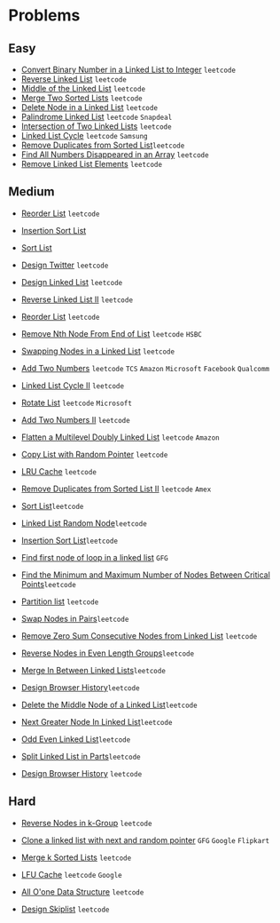 # Problems

## Easy
- [Convert Binary Number in a Linked List to Integer](https://leetcode.com/problems/convert-binary-number-in-a-linked-list-to-integer/) `leetcode`
- [Reverse Linked List](https://leetcode.com/problems/reverse-linked-list/) `leetcode`
- [Middle of the Linked List](https://leetcode.com/problems/middle-of-the-linked-list/) `leetcode`
- [Merge Two Sorted Lists](https://leetcode.com/problems/merge-two-sorted-lists/) `leetcode`
- [Delete Node in a Linked List](https://leetcode.com/problems/delete-node-in-a-linked-list/) `leetcode`
- [Palindrome Linked List](https://leetcode.com/problems/palindrome-linked-list/) `leetcode` `Snapdeal`
- [Intersection of Two Linked Lists](https://leetcode.com/problems/intersection-of-two-linked-lists/) `leetcode`
- [Linked List Cycle](https://leetcode.com/problems/linked-list-cycle/) `leetcode` `Samsung`
- [Remove Duplicates from Sorted List](https://leetcode.com/problems/remove-duplicates-from-sorted-list/)`leetcode`
- [Find All Numbers Disappeared in an Array](https://leetcode.com/problems/find-all-numbers-disappeared-in-an-array/) `leetcode`
- [Remove Linked List Elements](https://leetcode.com/problems/remove-linked-list-elements/) `leetcode`

## Medium
- [Reorder List](https://leetcode.com/problems/reorder-list/) `leetcode`
- [Insertion Sort List](https://leetcode.com/problems/insertion-sort-list/)
- [Sort List](https://leetcode.com/problems/sort-list/)
- [Design Twitter](https://leetcode.com/problems/design-twitter/) `leetcode`
- [Design Linked List](https://leetcode.com/problems/design-linked-list/) `leetcode`
- [Reverse Linked List II](https://leetcode.com/problems/reverse-linked-list-ii/) `leetcode`
- [Reorder List](https://leetcode.com/problems/reorder-list/) `leetcode`
- [Remove Nth Node From End of List](https://leetcode.com/problems/remove-nth-node-from-end-of-list/) `leetcode` `HSBC`
- [Swapping Nodes in a Linked List](https://leetcode.com/problems/swapping-nodes-in-a-linked-list/) `leetcode`
- [Add Two Numbers](https://leetcode.com/problems/add-two-numbers/) `leetcode` `TCS` `Amazon` `Microsoft` `Facebook` `Qualcomm`
- [Linked List Cycle II](https://leetcode.com/problems/linked-list-cycle-ii/) `leetcode`
- [Rotate List](https://leetcode.com/problems/rotate-list/) `leetcode` `Microsoft`
- [Add Two Numbers II](https://leetcode.com/problems/add-two-numbers-ii/) `leetcode`
- [Flatten a Multilevel Doubly Linked List](https://leetcode.com/problems/flatten-a-multilevel-doubly-linked-list/) `leetcode` `Amazon`
- [Copy List with Random Pointer](https://leetcode.com/problems/copy-list-with-random-pointer/) `leetcode`
- [LRU Cache](https://leetcode.com/problems/lru-cache/) `leetcode`
- [Remove Duplicates from Sorted List II](https://leetcode.com/problems/remove-duplicates-from-sorted-list-ii/) `leetcode` `Amex`
- [Sort List](https://leetcode.com/problems/sort-list/)`leetcode`
- [Linked List Random Node](https://leetcode.com/problems/linked-list-random-node/)`leetcode`
- [Insertion Sort List](https://leetcode.com/problems/insertion-sort-list/)`leetcode`
- [Find first node of loop in a linked list](https://www.geeksforgeeks.org/find-first-node-of-loop-in-a-linked-list/) `GFG`
- [Find the Minimum and Maximum Number of Nodes Between Critical Points](https://leetcode.com/problems/find-the-minimum-and-maximum-number-of-nodes-between-critical-points/)`leetcode`
- [Partition list](https://leetcode.com/problems/partition-list/) `leetcode`

- [Swap Nodes in Pairs](https://leetcode.com/problems/swap-nodes-in-pairs/)`leetcode`
- [Remove Zero Sum Consecutive Nodes from Linked List](https://leetcode.com/problems/remove-zero-sum-consecutive-nodes-from-linked-list/) `leetcode`
- [Reverse Nodes in Even Length Groups](https://leetcode.com/problems/reverse-nodes-in-even-length-groups/)`leetcode` 
- [Merge In Between Linked Lists](https://leetcode.com/problems/merge-in-between-linked-lists/)`leetcode`
- [Design Browser History](https://leetcode.com/problems/design-browser-history/)`leetcode`
- [Delete the Middle Node of a Linked List](https://leetcode.com/problems/delete-the-middle-node-of-a-linked-list/)`leetcode`
- [Next Greater Node In Linked List](https://leetcode.com/problems/next-greater-node-in-linked-list/)`leetcode`
- [Odd Even Linked List](https://leetcode.com/problems/odd-even-linked-list/)`leetcode`
- [Split Linked List in Parts](https://leetcode.com/problems/split-linked-list-in-parts/)`leetcode`
- [Design Browser History](https://leetcode.com/problems/design-browser-history/) `leetcode`

## Hard
- [Reverse Nodes in k-Group](https://leetcode.com/problems/reverse-nodes-in-k-group/) `leetcode`
- [Clone a linked list with next and random pointer](https://www.geeksforgeeks.org/clone-linked-list-next-random-pointer-o1-space/) `GFG` `Google` `Flipkart`
- [Merge k Sorted Lists](https://leetcode.com/problems/merge-k-sorted-lists/) `leetcode`

- [LFU Cache](https://leetcode.com/problems/lfu-cache/) `leetcode` `Google`
- [All O'one Data Structure](https://leetcode.com/problems/all-oone-data-structure/) `leetcode`
- [Design Skiplist](https://leetcode.com/problems/design-skiplist/) `leetcode`

